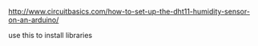 http://www.circuitbasics.com/how-to-set-up-the-dht11-humidity-sensor-on-an-arduino/

use this to install libraries
